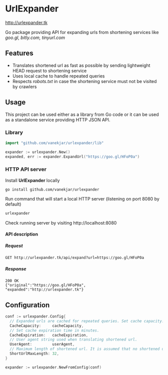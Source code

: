 # UrlExpander

http://urlexpander.tk

Go package providing API for expanding urls from shortening services like _goo.gl, bitly.com, tinyurl.com_

## Features

 * Translates shortened url as fast as possible by sending lightweight HEAD request to shortening service
 * Uses local cache to handle repeated queries
 * Respects _robots.txt_ in case the shortening service must not be visited by crawlers

## Usage

This project can be used either as a library from Go code or it can be used as a standalone service providing HTTP JSON API.
  
### Library
  
```go
import "github.com/vanekjar/urlexpander/lib"

expander := urlexpander.New()
expanded, err := expander.ExpandUrl("https://goo.gl/HFoP0a")
```

### HTTP API server

Install __UrlExpander__ locally
 
```
go install github.com/vanekjar/urlexpander
```

Run command that will start a local HTTP server (listening on port 8080 by default)

```bash
urlexpander
```

Check running server by visiting http://localhost:8080

#### API description

##### Request

```
GET http://urlexpander.tk/api/expand?url=https://goo.gl/HFoP0a
```

##### Response

```
200 OK
{"original":"https://goo.gl/HFoP0a", "expanded":"http://urlexpander.tk"} 
```

## Configuration

```go
conf := urlexpander.Config{
  // Expanded urls are cached for repeated queries. Set cache capacity.
  CacheCapacity:     cacheCapacity,
  // Set cache expiration time in minutes.
  CacheExpiration:   cacheExpiration,
  // User agent string used when translating shortened url.
  UserAgent:         userAgent,
  // Maximum length of shortened url. It is assumed that no shortened url is longer than that.
  ShortUrlMaxLength: 32,
}

expander := urlexpander.NewFromConfig(conf)
```